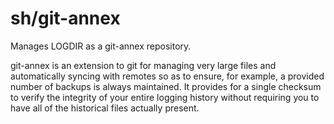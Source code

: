 sh/git-annex
============

Manages LOGDIR as a git-annex repository.

git-annex is an extension to git for managing very large files and automatically syncing with
remotes so as to ensure, for example, a provided number of backups is always maintained.
It provides for a single checksum to verify the integrity of your entire logging history without
requiring you to have all of the historical files actually present.
